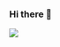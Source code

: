 ### Hi there 👋
<a href="www.naver.com" target="_blank"><img src="https://img.shields.io/badge/GODDONGHYUN-3DDC84?style=&logo=aiqfome&logoColor=white"/></a>

<!--
**GODDONGHYUN/GODDONGHYUN** is a ✨ _special_ ✨ repository because its `README.md` (this file) appears on your GitHub profile.



Here are some ideas to get you started:

- 🔭 I’m currently working on ...
- 🌱 I’m currently learning ...
- 👯 I’m looking to collaborate on ...
- 🤔 I’m looking for help with ...
- 💬 Ask me about ...
- 📫 How to reach me: ...
- 😄 Pronouns: ...
- ⚡ Fun fact: ...
-->
